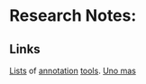 Research Notes:
===============

## Links

[Lists](https://datascience.stackexchange.com/questions/28594/what-are-helpful-annotation-tools-if-any) of [annotation](https://www.quora.com/What-are-the-best-tools-for-manually-annotating-a-text-corpus-with-entities-and-relationships) [tools](https://www.aclweb.org/anthology/D18-2019). [Uno mas](https://github.com/mariask2/PAL-A-tool-for-Pre-annotation-and-Active-Learnings)